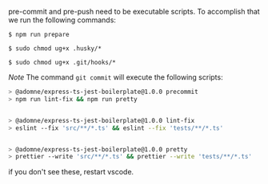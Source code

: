 pre-commit and pre-push need to be executable scripts. To accomplish that we run
the following commands:

`$ npm run prepare`

`$ sudo chmod ug+x .husky/*`

`$ sudo chmod ug+x .git/hooks/*`

*Note*
The command `git commit` will execute the following scripts: 

```bash
> @adomne/express-ts-jest-boilerplate@1.0.0 precommit
> npm run lint-fix && npm run pretty


> @adomne/express-ts-jest-boilerplate@1.0.0 lint-fix
> eslint --fix 'src/**/*.ts' && eslint --fix 'tests/**/*.ts'


> @adomne/express-ts-jest-boilerplate@1.0.0 pretty
> prettier --write 'src/**/*.ts' && prettier --write 'tests/**/*.ts'
```

if you don't see these, restart vscode.